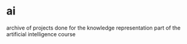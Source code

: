# ai
archive of projects done for the knowledge representation part of the artificial intelligence course

